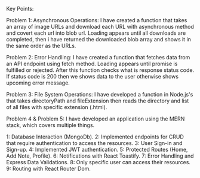 Key Points:

Problem 1: 
Asynchronous Operations:
I have created a function that takes an array of image URLs and download each URL with asynchronous method and covert each url into blob url. Loading appears until all downloads are completed, then i have returned the downloaded blob array and shows it in the same order as the URLs.

Problem 2: 
Error Handling:
I have created a function that fetches data from an API endpoint using fetch method. Loading appears until promise is fulfilled or rejected. After this function checks what is response status code. If status code is 200 then we shows data to the user otherwise shows upcoming error message.

Problem 3: 
File System Operations:
I have developed a function in Node.js's that takes directoryPath and fileExtension then reads the directory and list of all files with specific extension (.html).

Problem 4 & Problem 5:
I have developed an application using the MERN stack, which covers multiple things.

1: Database Interaction (MongoDb).
2: Implemented endpoints for CRUD that require authentication to access the resources.
3: User Sign-in and Sign-up.
4: Implemented JWT authentication.
5: Protected Routes (Home, Add Note, Profile).
6: Notifications with React Toastify.
7: Error Handling and Express Data Validations.
8: Only specific user can access their resources.
9: Routing with React Router Dom.
